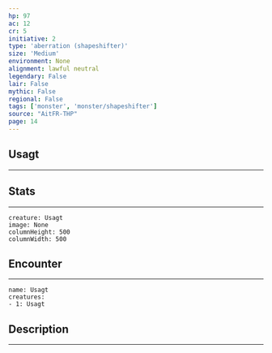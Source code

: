 ```yaml
---
hp: 97
ac: 12
cr: 5
initiative: 2
type: 'aberration (shapeshifter)'    
size: 'Medium'
environment: None
alignment: lawful neutral
legendary: False
lair: False
mythic: False
regional: False
tags: ['monster', 'monster/shapeshifter']
source: "AitFR-THP"
page: 14
---
```


## Usagt
---



## Stats
---

```statblock
creature: Usagt
image: None
columnHeight: 500
columnWidth: 500
```

## Encounter
---

```encounter-table
name: Usagt
creatures:
- 1: Usagt
```

## Description
---




